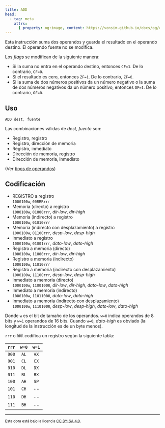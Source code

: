 ```yaml
---
title: ADD
head:
  - tag: meta
    attrs:
      { property: og:image, content: https://vonsim.github.io/docs/og/cpu/instructions/add.png }
---
```


Esta instrucción suma dos operandos y guarda el resultado en el operando destino. El operando fuente no se modifica.

Los [_flags_](/docs/cpu/#flags) se modifican de la siguiente manera:

- Si la suma no entra en el operando destino, entonces `CF=1`. De lo contrario, `CF=0`.
- Si el resultado es cero, entonces `ZF=1`. De lo contrario, `ZF=0`.
- Si la suma de dos números positivos da un número negativo o la suma de dos números negativos da un número positivo, entonces `OF=1`. De lo contrario, `OF=0`.

## Uso

```vonsim
ADD dest, fuente
```

Las combinaciones válidas de _dest_, _fuente_ son:

- Registro, registro
- Registro, dirección de memoria
- Registro, inmediato
- Dirección de memoria, registro
- Dirección de memoria, inmediato

(Ver [tipos de operandos](/docs/cpu/assembly/#operandos))

## Codificación

- REGISTRO a registro  
  `1000100w`, `00RRRrrr`
- Memoria (directo) a registro  
  `1000100w`, `01000rrr`, _dir-low_, _dir-high_
- Memoria (indirecto) a registro  
  `1000100w`, `01010rrr`
- Memoria (indirecto con desplazamiento) a registro  
  `1000100w`, `01100rrr`, _desp-low_, _desp-high_
- Inmediato a registro  
  `1000100w`, `01001rrr`, _dato-low_, _dato-high_
- Registro a memoria (directo)  
  `1000100w`, `11000rrr`, _dir-low_, _dir-high_
- Registro a memoria (indirecto)  
  `1000100w`, `11010rrr`
- Registro a memoria (indirecto con desplazamiento)  
  `1000100w`, `11100rrr`, _desp-low_, _desp-high_
- Inmediato a memoria (directo)  
  `1000100w`, `11001000`, _dir-low_, _dir-high_, _dato-low_, _dato-high_
- Inmediato a memoria (indirecto)  
  `1000100w`, `11011000`, _dato-low_, _dato-high_
- Inmediato a memoria (indirecto con desplazamiento)  
  `1000100w`, `11101000`, _desp-low_, _desp-high_, _dato-low_, _dato-high_

Donde `w` es el bit de tamaño de los operandos. `w=0` indica operandos de 8 bits y `w=1` operandos de 16 bits. Cuando `w=0`, _dato-high_ es obviado (la longitud de la instrucción es de un byte menos).

`rrr` o `RRR` codifica un registro según la siguiente tabla:

| `rrr` | `w=0` | `w=1` |
| :---: | :---: | :---: |
| `000` | `AL`  | `AX`  |
| `001` | `CL`  | `CX`  |
| `010` | `DL`  | `DX`  |
| `011` | `BL`  | `BX`  |
| `100` | `AH`  | `SP`  |
| `101` | `CH`  |  --   |
| `110` | `DH`  |  --   |
| `111` | `BH`  |  --   |

---

<small>Esta obra está bajo la licencia <a target="_blank" rel="license noopener noreferrer" href="http://creativecommons.org/licenses/by-sa/4.0/">CC BY-SA 4.0</a>.</small>
